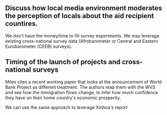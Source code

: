 ## Discuss how local media environment moderates the perception of locals about the aid recipient countires.

We don't have the money/time to fill survey experiments. We may leverage existing cross-national survey data (Afrobarometer or Central and Eastern Eurobarometer (CEEB) surveys).

## Timing of the launch of projects and cross-national surveys

Miles cites a recent working paper that looks at the announcement of World Bank Project as different treatment. The authors map them with the WVS and see how the immigration flows change, to infer how much confidence they have on their home country's economic prosperity. 

We can use the same approach to leverage Xinhua's report 
